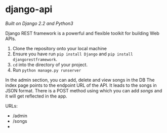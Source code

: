 # django-api

*Built on Django 2.2 and Python3*

Django REST framework is a powerful and flexible toolkit for building Web APIs.

1. Clone the repository onto your local machine
2. Ensure you have run `pip install Django` and `pip install djangorestframework`. 
3. `cd` into the directory of your project.
4. Run `python manage.py runserver` 

In the admin section, you can add, delete and view songs in the DB
The index page points to the endpoint URL of the API. It leads to the songs in JSON format. 
There is a POST method using which you can add _songs_ and it will get reflected in the app. 

URLs:
- <local host>/admin
- <local host>/songs
- <local host>
